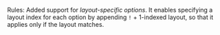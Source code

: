 Rules: Added support for *layout-specific options*. It enables specifying a
layout index for each option by appending `!` + 1-indexed layout, so that it
applies only if the layout matches.
